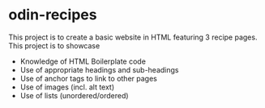 # odin-recipes

This project is to create a basic website in HTML featuring 3 recipe pages.
This project is to showcase
- Knowledge of HTML Boilerplate code
- Use of appropriate headings and sub-headings
- Use of anchor tags to link to other pages
- Use of images (incl. alt text)
- Use of lists (unordered/ordered)
